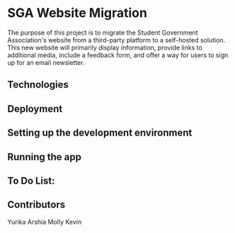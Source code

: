 # SGA Website Migration

The purpose of this project is to migrate the Student Government Association's website from a third-party platform to a self-hosted solution. This new website will primarily display information, provide links to additional media, include a feedback form, and offer a way for users to sign up for an email newsletter.

## Technologies

## Deployment

## Setting up the development environment

## Running the app

## To Do List:

## Contributors

Yurika
Arshia
Molly
Kevin
